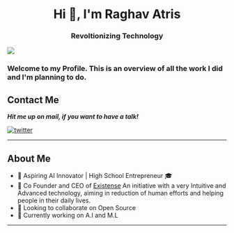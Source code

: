 <h1 align="center">Hi 👋, I'm Raghav Atris</h1>
<h3 align="center">Revoltionizing Technology</h3>

![](https://komarev.com/ghpvc/?username=RaghavAtris69)

### Welcome to my Profile. This is an overview of all the work I did and I'm planning to do.


## Contact Me

***Hit me up on mail, if you want to have a talk!***

<a href="mailto:atharvaaingle@gmail.com" target="_blank"><img src="https://img.shields.io/badge/Gmail-D14836?style=for-the-badge&logo=gmail&logoColor=white" alt="twitter"></a>

---

## About Me
- 🔭 Aspiring AI Innovator | High School Entrepreneur 🎓
- 🚀 Co Founder and CEO of [Existense]() An initiative with a very Intuitive and Advanced technology, aiming in reduction of human efforts and helping people in their daily lives. 
- 👯 Looking to collaborate on Open Source 
- 💪 Currently working on A.I and M.L
---
